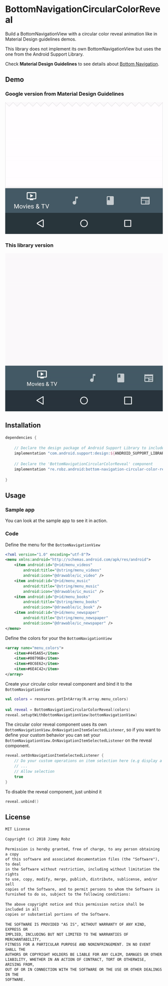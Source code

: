 # BottomNavigationCircularColorReveal
Build a BottomNavigationView with a circular color reveal animation like in Material Design guidelines demos.

This library does not implement its own BottomNavigationView but uses the one from the Android Support Library.

Check **Material Design Guidelines** to see details about [Bottom Navigation](https://material.io/guidelines/components/bottom-navigation.html).

## Demo

### Google version from Material Design Guidelines

![Google](https://raw.githubusercontent.com/JimmyRobz/BottomNavigationCircularColorReveal/master/gifs/google.gif "Google version from Material Design Guidelines")

### This library version

![Me](https://raw.githubusercontent.com/JimmyRobz/BottomNavigationCircularColorReveal/master/gifs/library.gif "This library version")

## Installation

```gradle
dependencies {

    // Declare the design package of Android Support Library to include the BottomNavigationView
    implementation "com.android.support:design:${ANDROID_SUPPORT_LIBRARY_VERSION}"
    
    // Declare the 'BottomNavigationCircularColorReveal' component
    implementation "re.robz.android:bottom-navigation-circular-color-reveal:0.1.0"
    
}
```

## Usage

### Sample app

You can look at the sample app to see it in action.

### Code

Define the menu for the `BottomNavigationView`

```xml
<?xml version="1.0" encoding="utf-8"?>
<menu xmlns:android="http://schemas.android.com/apk/res/android">
    <item android:id="@+id/menu_videos"
        android:title="@string/menu_videos"
        android:icon="@drawable/ic_video" />
    <item android:id="@+id/menu_music"
        android:title="@string/menu_music"
        android:icon="@drawable/ic_music" />
    <item android:id="@+id/menu_books"
        android:title="@string/menu_books"
        android:icon="@drawable/ic_book" />
    <item android:id="@+id/menu_newspaper"
        android:title="@string/menu_newspaper"
        android:icon="@drawable/ic_newspaper" />
</menu>
```

Define the colors for your the `BottomNavigationView`

```xml
<array name="menu_colors">
    <item>#445A65</item>
    <item>#00796B</item>
    <item>#8C6E62</item>
    <item>#6E4C42</item>
</array>
```

Create your circular color reveal component and bind it to the `BottomNavigationView`

```kotlin
val colors = resources.getIntArray(R.array.menu_colors)

val reveal = BottomNavigationCircularColorReveal(colors)
reveal.setuptWithBottomNavigationView(bottomNavigationView)
```

The circular color reveal component uses its own `BottomNavigationView.OnNavigationItemSelectedListener`, 
so if you want to define your custom behavior you can set your `BottomNavigationView.OnNavigationItemSelectedListener` on the reveal component.


```kotlin
reveal.setOnNavigationItemSelectedListener {
    // Do your custom operations on item selection here (e.g display a fragment)
    // ...
    // Allow selection
    true
}
```

To disable the reveal component, just unbind it

```kotlin
reveal.unbind()
```

## License

```
MIT License

Copyright (c) 2018 Jimmy Robz

Permission is hereby granted, free of charge, to any person obtaining a copy
of this software and associated documentation files (the "Software"), to deal
in the Software without restriction, including without limitation the rights
to use, copy, modify, merge, publish, distribute, sublicense, and/or sell
copies of the Software, and to permit persons to whom the Software is
furnished to do so, subject to the following conditions:

The above copyright notice and this permission notice shall be included in all
copies or substantial portions of the Software.

THE SOFTWARE IS PROVIDED "AS IS", WITHOUT WARRANTY OF ANY KIND, EXPRESS OR
IMPLIED, INCLUDING BUT NOT LIMITED TO THE WARRANTIES OF MERCHANTABILITY,
FITNESS FOR A PARTICULAR PURPOSE AND NONINFRINGEMENT. IN NO EVENT SHALL THE
AUTHORS OR COPYRIGHT HOLDERS BE LIABLE FOR ANY CLAIM, DAMAGES OR OTHER
LIABILITY, WHETHER IN AN ACTION OF CONTRACT, TORT OR OTHERWISE, ARISING FROM,
OUT OF OR IN CONNECTION WITH THE SOFTWARE OR THE USE OR OTHER DEALINGS IN THE
SOFTWARE.
```
